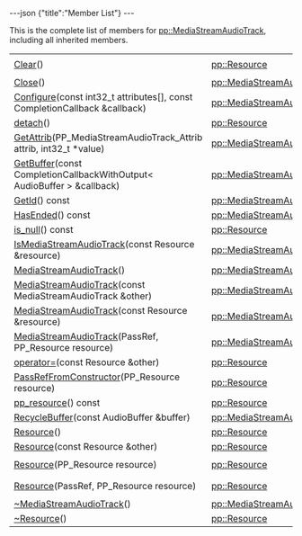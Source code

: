 ---json {"title":"Member List"} ---

This is the complete list of members for <a href="/docs/native-client/pepper_stable/cpp/classpp_1_1_media_stream_audio_track/" class="el">pp::MediaStreamAudioTrack</a>, including all inherited members.

<table><tbody><tr class="odd"><td><a href="/docs/native-client/pepper_stable/cpp/classpp_1_1_resource#ad4016f37d3022863ca0188acb26ac9c4" class="el">Clear</a>()</td><td><a href="/docs/native-client/pepper_stable/cpp/classpp_1_1_resource/" class="el">pp::Resource</a></td><td><code> [protected]</code></td></tr><tr class="even"><td><a href="/docs/native-client/pepper_stable/cpp/classpp_1_1_media_stream_audio_track#a2ad0471a5fb098f84ec301d52bca269a" class="el">Close</a>()</td><td><a href="/docs/native-client/pepper_stable/cpp/classpp_1_1_media_stream_audio_track/" class="el">pp::MediaStreamAudioTrack</a></td><td></td></tr><tr class="odd"><td><a href="/docs/native-client/pepper_stable/cpp/classpp_1_1_media_stream_audio_track#ad3572da8199315fc90248f5634358211" class="el">Configure</a>(const int32_t attributes[], const CompletionCallback &amp;callback)</td><td><a href="/docs/native-client/pepper_stable/cpp/classpp_1_1_media_stream_audio_track/" class="el">pp::MediaStreamAudioTrack</a></td><td></td></tr><tr class="even"><td><a href="/docs/native-client/pepper_stable/cpp/classpp_1_1_resource#a81b9246381bdddacca3ac25f6ded2bfd" class="el">detach</a>()</td><td><a href="/docs/native-client/pepper_stable/cpp/classpp_1_1_resource/" class="el">pp::Resource</a></td><td></td></tr><tr class="odd"><td><a href="/docs/native-client/pepper_stable/cpp/classpp_1_1_media_stream_audio_track#ac1767869e698082610ee3f9cb5a28561" class="el">GetAttrib</a>(PP_MediaStreamAudioTrack_Attrib attrib, int32_t *value)</td><td><a href="/docs/native-client/pepper_stable/cpp/classpp_1_1_media_stream_audio_track/" class="el">pp::MediaStreamAudioTrack</a></td><td></td></tr><tr class="even"><td><a href="/docs/native-client/pepper_stable/cpp/classpp_1_1_media_stream_audio_track#acc9e47e460bae4a6d0ade366b5cf33ed" class="el">GetBuffer</a>(const CompletionCallbackWithOutput&lt; AudioBuffer &gt; &amp;callback)</td><td><a href="/docs/native-client/pepper_stable/cpp/classpp_1_1_media_stream_audio_track/" class="el">pp::MediaStreamAudioTrack</a></td><td></td></tr><tr class="odd"><td><a href="/docs/native-client/pepper_stable/cpp/classpp_1_1_media_stream_audio_track#ac04877194c84ddbb004265e476275a46" class="el">GetId</a>() const</td><td><a href="/docs/native-client/pepper_stable/cpp/classpp_1_1_media_stream_audio_track/" class="el">pp::MediaStreamAudioTrack</a></td><td></td></tr><tr class="even"><td><a href="/docs/native-client/pepper_stable/cpp/classpp_1_1_media_stream_audio_track#ae1be4d89810f272b4e43b1ca07a7b0de" class="el">HasEnded</a>() const</td><td><a href="/docs/native-client/pepper_stable/cpp/classpp_1_1_media_stream_audio_track/" class="el">pp::MediaStreamAudioTrack</a></td><td></td></tr><tr class="odd"><td><a href="/docs/native-client/pepper_stable/cpp/classpp_1_1_resource#a859068e34cdc2dc0b78754c255323aa9" class="el">is_null</a>() const</td><td><a href="/docs/native-client/pepper_stable/cpp/classpp_1_1_resource/" class="el">pp::Resource</a></td><td><code> [inline]</code></td></tr><tr class="even"><td><a href="/docs/native-client/pepper_stable/cpp/classpp_1_1_media_stream_audio_track#a66b94f4551e3e1db35fc9cdfdb686097" class="el">IsMediaStreamAudioTrack</a>(const Resource &amp;resource)</td><td><a href="/docs/native-client/pepper_stable/cpp/classpp_1_1_media_stream_audio_track/" class="el">pp::MediaStreamAudioTrack</a></td><td><code> [static]</code></td></tr><tr class="odd"><td><a href="/docs/native-client/pepper_stable/cpp/classpp_1_1_media_stream_audio_track#aba4674796b58027523c3429e6e6c977f" class="el">MediaStreamAudioTrack</a>()</td><td><a href="/docs/native-client/pepper_stable/cpp/classpp_1_1_media_stream_audio_track/" class="el">pp::MediaStreamAudioTrack</a></td><td></td></tr><tr class="even"><td><a href="/docs/native-client/pepper_stable/cpp/classpp_1_1_media_stream_audio_track#adc7d45a01c7f7e27a94a033e957e0587" class="el">MediaStreamAudioTrack</a>(const MediaStreamAudioTrack &amp;other)</td><td><a href="/docs/native-client/pepper_stable/cpp/classpp_1_1_media_stream_audio_track/" class="el">pp::MediaStreamAudioTrack</a></td><td></td></tr><tr class="odd"><td><a href="/docs/native-client/pepper_stable/cpp/classpp_1_1_media_stream_audio_track#a5b0e9a5ede7bb5e265007b9e2b7c06f9" class="el">MediaStreamAudioTrack</a>(const Resource &amp;resource)</td><td><a href="/docs/native-client/pepper_stable/cpp/classpp_1_1_media_stream_audio_track/" class="el">pp::MediaStreamAudioTrack</a></td><td><code> [explicit]</code></td></tr><tr class="even"><td><a href="/docs/native-client/pepper_stable/cpp/classpp_1_1_media_stream_audio_track#ad0f8599de42327cda5850db05b1b5be6" class="el">MediaStreamAudioTrack</a>(PassRef, PP_Resource resource)</td><td><a href="/docs/native-client/pepper_stable/cpp/classpp_1_1_media_stream_audio_track/" class="el">pp::MediaStreamAudioTrack</a></td><td></td></tr><tr class="odd"><td><a href="/docs/native-client/pepper_stable/cpp/classpp_1_1_resource#aaf808a98bdaa7998d82e19514aa87423" class="el">operator=</a>(const Resource &amp;other)</td><td><a href="/docs/native-client/pepper_stable/cpp/classpp_1_1_resource/" class="el">pp::Resource</a></td><td></td></tr><tr class="even"><td><a href="/docs/native-client/pepper_stable/cpp/classpp_1_1_resource#a3eda014529127a818df8d5bb5ec2fdf0" class="el">PassRefFromConstructor</a>(PP_Resource resource)</td><td><a href="/docs/native-client/pepper_stable/cpp/classpp_1_1_resource/" class="el">pp::Resource</a></td><td><code> [protected]</code></td></tr><tr class="odd"><td><a href="/docs/native-client/pepper_stable/cpp/classpp_1_1_resource#a46a6123de0b007ad3fcb6f666534ccb4" class="el">pp_resource</a>() const</td><td><a href="/docs/native-client/pepper_stable/cpp/classpp_1_1_resource/" class="el">pp::Resource</a></td><td><code> [inline]</code></td></tr><tr class="even"><td><a href="/docs/native-client/pepper_stable/cpp/classpp_1_1_media_stream_audio_track#a0601e973dc3020973cfb001ee320aa36" class="el">RecycleBuffer</a>(const AudioBuffer &amp;buffer)</td><td><a href="/docs/native-client/pepper_stable/cpp/classpp_1_1_media_stream_audio_track/" class="el">pp::MediaStreamAudioTrack</a></td><td></td></tr><tr class="odd"><td><a href="/docs/native-client/pepper_stable/cpp/classpp_1_1_resource#a56679e93a58101c8dce5dc510811a094" class="el">Resource</a>()</td><td><a href="/docs/native-client/pepper_stable/cpp/classpp_1_1_resource/" class="el">pp::Resource</a></td><td></td></tr><tr class="even"><td><a href="/docs/native-client/pepper_stable/cpp/classpp_1_1_resource#ab0f664099ca06367180f220ea7e0b831" class="el">Resource</a>(const Resource &amp;other)</td><td><a href="/docs/native-client/pepper_stable/cpp/classpp_1_1_resource/" class="el">pp::Resource</a></td><td></td></tr><tr class="odd"><td><a href="/docs/native-client/pepper_stable/cpp/classpp_1_1_resource#a555de93fdf4793f7db1183bf71d20580" class="el">Resource</a>(PP_Resource resource)</td><td><a href="/docs/native-client/pepper_stable/cpp/classpp_1_1_resource/" class="el">pp::Resource</a></td><td><code> [explicit, protected]</code></td></tr><tr class="even"><td><a href="/docs/native-client/pepper_stable/cpp/classpp_1_1_resource#a907d3d6b7e292587c8cb9ff30d0a418d" class="el">Resource</a>(PassRef, PP_Resource resource)</td><td><a href="/docs/native-client/pepper_stable/cpp/classpp_1_1_resource/" class="el">pp::Resource</a></td><td><code> [protected]</code></td></tr><tr class="odd"><td><a href="/docs/native-client/pepper_stable/cpp/classpp_1_1_media_stream_audio_track#a4efdf0aeb1ec01ff29c16c94174bc1f8" class="el">~MediaStreamAudioTrack</a>()</td><td><a href="/docs/native-client/pepper_stable/cpp/classpp_1_1_media_stream_audio_track/" class="el">pp::MediaStreamAudioTrack</a></td><td></td></tr><tr class="even"><td><a href="/docs/native-client/pepper_stable/cpp/classpp_1_1_resource#a081165265e2bd8217eaa2be2aeeb3aa3" class="el">~Resource</a>()</td><td><a href="/docs/native-client/pepper_stable/cpp/classpp_1_1_resource/" class="el">pp::Resource</a></td><td><code> [virtual]</code></td></tr></tbody></table>
